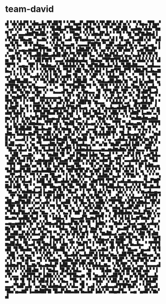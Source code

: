 # team-david 
▟▝▟▞▟▟▜▝▟▅▃▙▞▛▟▉▜▝▝▞▜▄▟▚▟▜▜▞▞▛▟▛▟▞▟▚▞▞▝▚▜▄▃▜▜▄▞▝▃▞▞▟▝▃▜▞▃▙▜▝▝█▟█▃▛▜▙▟▇▝▟▜▅▝▊▝▜▝▚▟▛▟█▝▄▟▅▞▟▟▞▜▅▜▝▃▞▃▃▟▆▛▇▟█▞▝▟▆▞▚▝▝▜▅▞▝▞▞▟▅▟▛▟▞▝▝▜▝▝▇▝▅▛▇▟▆▟▐▞▛▟▃▜▙▃▅▝▚▃▆▞▝▟▜▟▝▃▟▝▇▜▄▟▃▃▚▞▄▃▞▟▐▝▊▃▞▜▃▟▊▞▟▝▚▟▄▞▙▜▃▝▊▜▚▟▄▃▝▝▞▟▄▜▃▃▅▝▃▃▃▛▇▛▇▝▚▟▛▃▟▃▟▜▞▃▜▃▞▃▄▝▐▝▅▞▞▃▄▃▅▟▅▜▜▜▅▝█▝▊▞▜▝▐▟▇▟▛▞▙▝▄▞▛▞▄▜▛▟▅▜▝▃▅▜▙▟▛▝▞▃▄▜▚▝▚▜▃▟▉▟▇▃▟▟▊▟▛▞▜▞▛▟▊▜▃▝▟▞▆▟▜▟▃▞▄▃▚▃▙▜▚▜▚▜▅▝▛▝▊▝▚▝▝▟▊▛▇▜▝▃▃▞▟▟█▟▄▟▄▝▆▟▄▞▜▛▇▜▜▟▟▞▚▞▟▟▞▞▟▝▟▜▛▜▝▃▄▃▜▛▐▝▆▟▅▃▞▞▜▟▟▟▞▞▆▝▅▛▇▟▇▃▙▞▟▃▜▟█▟▇▃▃▝▄▟▃▃▙▃▚▝▐▝▉▝▞▝▝▞▙▜▜▞▙▝▜▟▝▟█▝▆▞▛▟▟▝▐▃▆▜▜▃▛▜▝▟▇▟▜▃▙▃▆▃▞▝▞▝▞▝▚▃▟▞▞▟▐▝▉▞▄▟▆▝▉▃▚▞▝▟▛▝▞▝▟▟▄▞▜▝▃▝▃▝▜▝▄▝▜▃▝▟▆▜▙▟▉▃▝▞▝▜▞▟▉▟▝▟▞▝▐▟█▟▊▝▚▝▆▟▃▟▉▟▆▞▆▝▚▟▐▞▄▟▆▝▄▜▜▛▇▞▙▞▅▜▄▃▃▞▝▝▄▝▜▝▜▜▅▛▇▞▜▝▚▝▉▜▝▝▟▞▞▟▃▜▅▞▛▞▄▟▄▝▚▞▙▞▜▞▅▞▄▜▅▝▞▝▚▃▃▟▜▃▛▝▃▜▅▃▃▝▊▝▛▜▟▜▃▜▛▃▚▝▊▟▇▜▃▟▇▝▅▟▆▜▞▃▄▜▚▟▃▃▃▃▄▝▄▜▝▝▊▞▟▝▞▟▊▝▞▃▛▃▙▞▅▝▚▝▊▟▅▜▄▝▝▜▜▞▙▝▐▝▝▜▃▞▛▟▞▞▚▟▚▜▚▟▝▟█▛▇▝▆▃▃▝▝▟▟▟▞▃▞▝█▃▟▟▄▛▐▝▊▟▆▛▐▃▜▝▐▜▛▟▃▜▃▟▄▟▞▛▇▟▜▃▄▝▃▝▄▜▚▃▙▃▟▟▆▜▃▜▞▟█▞▃▞▄▟▅▜▟▟▚▝▝▝▛▜▟▜▙▟▜▟▞▜▄▛▐▝▐▟▟▝█▟▃▜▝▟█▞▃▜▝▟▆▛▐▃▅▞▃▜▅▞▅▜▝▞▅▞▆▜▟▜▜▃▄▃▛▟▟▞▚▃▙▝▚▞▛▝▆▟▚▜▞▟▃▝▝▝▅▟▆▟▅▃▅▟▚▝▐▞▃▜▞▟▅▟▄▃▜▜▚▟▚▝▆▟█▝▅▞▟▃▄▞▞▞▙▃▝▜▜▝▚▟▄▃▅▞▛▝▜▜▜▜▟▝▉▟█▟▇▝▇▃▙▃▅▝▉▞▅▟▄▝▇▞▟▝▃▃▛▝▆▝▇▜▞▝▜▝▆▝▛▃▜▃▜▝▚▟▆▃▜▟▟▃▆▟▜▃▚▟▊▞▄▜▝▃▛▟▝▞▄▟▚▝▉▟▟▟▉▜▚▝█▃▙▃▄▞▟▞▝▝▅▟▊▞▝▃▃▟▐▝▅▝▉▜▟▟▟▜▅▟▊▜▄▞▆▟▊▝▇▝▝▝▞▃▝▃▟▟▃▜▟▟▜▞▅▞▛▟▊▟▊▃▄▃▚▝▅▝▜▃▃▟▇▞▆▛▐▃▜▜▄▟▄▃▚▞▚▞▆▝▆▟▛▃▟▟▐▟▊▞▚▟▛▞▝▝▇▃▞▟▃▞▟▝▉▃▜▃▙▟▐▞▆▜▜▝▟▟▅▟▟▃▃▃▅▃▅▟▆▟▆▞▟▟▚▃▃▜▜▃▟▃▝▟█▝▃▃▆▞▝▝▅▝▅▟▇▝▉▝▚▟▐▜▅▟▐▟▅▝▆▃▟▝▝▃▞▃▛▟▐▜▝▃▅▜▟▃▝▟▛▞▙▟▐▜▞▃▅▟▄▟▊▜▜▃▅▜▚▟▉▞▚▞▟▞▚▟▅▜▃▜▜▝▃▃▟▟▞▃▙▝▜▟▝▜▜▝▜▃▆▞▄▞▜▝▊▛▐▃▛▜▜▃▄▜▙▝▝▝▊▞▚▞▅▟▚▝▜▞▃▟▄▝▐▛▐▟▆▃▄▜▟▜▄▟▜▟▊▃▟▃▙▟█▃▛▞▙▝▇▛▇▜▛▟▚▞▆▛▐▟▛▞▜▟▝▟▞▟▐▝▄▝▞▞▞▝▄▞▛▃▟▃▚▝▜▝▞▃▆▝█▃▅▝▐▝▅▝▉▞▙▃▛▝▟▟▇▞▚▃▙▝▞▛▇▞▚▝▅▝▝▝▚▃▜▞▟▝▟▃▟▝▐▟█▝▟▝█▃▟▟▞▟▇▞▞▃▝▟▆▜▜▝▛▜▞▃▟▃▆▃▄▃▃▜▃▛▇▛▇▟▐▟▊▝▇▝▝▃▃▜▛▜▙▃▄▜▄▜▙▝▜▟▊▝▉▞▝▜▜▟█▃▙▃▜▃▞▞▟▝█▃▆▃▙▝▆▃▞▞▅▟▆▟▃▟▐▃▅▟▚▜▞▝▇▃▛▝▐▝▛▝▊▟▞▞▆▝▝▟▞▞▝▞▝▞▅▃▟▃▄▃▃▝▛▝▇▟▊▟▝▃▛▝▟▛▐▟█▜▝▃▚▟▄▜▚▞▙▜▙▞▚▝▃▞▙▞▝▞▟▃▃▞▟▟▜▜▝▟█▃▅▛▇▟▊▞▄▞▃▟▞▝▐▝▄▟▉▝▟▝█▃▜▃▚▟█▞▞▜▛▜▙▞▟▜▞▟▆▟▃▜▛▟▄▜▛▝▊▟▝▃▞▃▞▟▝▞▜▝▉▝▇▝▄▝▞▝▅▜▞▟█▞▄▝▚▟▄▜▃▟▛▟▛▝▐▃▞▝▃▞▜▟▄▛▇▃▞▟▅▝▆▃▝▃▝▞▚▃▜▝▆▛▐▞▚▟▆▞▄▝▚▝█▟█▟▅▞▅▟▃▛▇▞▞▃▆▃▅▞▄▟█▞▙▟▝▝█▝▐▟▟▃▜▝▄▃▃▟▜▃▅▟▜▜▝▝▄▜▝▟▐▟▐▃▆▜▅▟▚▞▝▃▄▃▄▟▟▞▜▞▚▞▞▟▅▃▟▜▟▃▄▛▇▞▛▝▉▝▐▟▆▞▝▝▆▟▞▃▜▃▞▃▄▞▃▟▄▞▆▞▛▝█▝▝▞▄▞▅▜▄▝▝▝▜▟▃▝▆▟▐▞▜▝▅▟▚▞▝▝▊▝▄▃▆▛▐▜▃▟█▞▃▝▐▟▚▟▉▃▛▟▞▟▃▞▙▞▜▝▚▞▃▜▞▟▜▞▆▜▝▜▚▝▆▟▇▃▞▃▅▞▅▞▝▟▇▝▊▟▆▟▛▜▃▜▜▞▞▃▃▟▛▝▐▜▄▟▚▝▃▞▝▞▛▝▃▝▛▟▄▃▞▃▜▟█▞▜▞▜▃▜▝▝▝▇▜▅▟▉▟▄▝▉▃▟▝▊▜▅▟▐▞▝▟▅▝▛▝▇▟▜▝▐▝▜▜▞▝█▝█▜▃▞▙▃▙▃▝▝▛▜▜▟▊▝▊▜▙▟▅▝▊▟▜▞▞▜▙▟█▝▞▝▞▃▟▝▜▃▞▃▆▟▝▛▐▝▜▝▆▃▄▝▄▃▟▝▊▜▝▟█▝▃▞▄▃▜▝▝▞▟▜▞▝▃▝█▃▟▟▚▃▙▟▛▟▐▟▄▞▅▃▚▟▉▜▜▃▆▜▅▃▄▝▅▞▚▜▝▝▊▟▜▃▝▜▝▞▙▟▅▝▄▟▆▞▟▞▄▞▚▞▛▝▟▝█▝▜▟▛▝▃▜▄▛▇▜▞▃▛▝▟▟▅▟▜▃▜▃▆▞▙▃▅▟▄▛▐▟█▃▜▛▐▜▚▜▜▟▟▃▆▃▝▞▙▜▛▃▚▝▃▃▜▃▃▃▟▟▞▞▞▝▞▟▉▟▆▝▐▝▆▟▃▝▉▟▚▜▟▃▝▝▆▝▝▝▉▟▅▝▆▞▟▜▛▟▜▟▚▟▞▝▐▞▛▃▃▝▟▟▜▜▃▛▐▟▇▞▞▞▚▞▜▜▙▃▅▝▉▝▅▃▟▞▃▟▉▜▞▝▚▞▙▜▅▜▃▃▙▃▝▝▛▝▊▝▛▟▝▟▉▟▐▞▝▞▙▃▝▜▙▝▄▝▝▝▜▟▞▝▞▟▊▞▚▜▞▃▟▝▚▜▟▟▛▃▃▞▜▟▛▃▙▝▄▞▅▞▟▟▅▟▃▞▞▟▃▝█▝▃▟▝▞▃▟▃▃▟▜▜▛▇▟▚▝▝▟▜▃▟▜▙▞▄▃▆▛▐▃▆▟▇▛▇▝█▃▛▟▅▃▆▞▙▃▙▛▐▟▞▞▚▟▄▟▜▃▝▃▄▝▄▟▛▞▆▞▟
